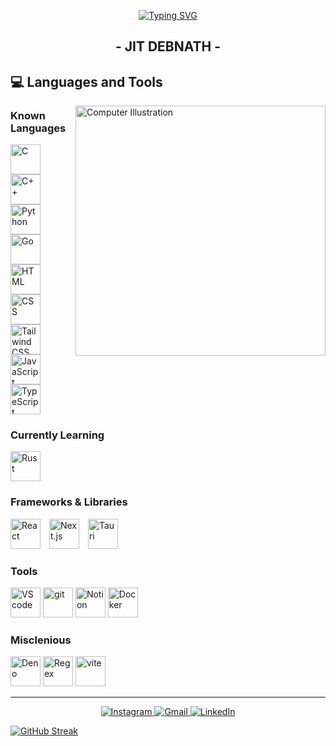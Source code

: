 <div align="center">
  
  [![Typing SVG](https://readme-typing-svg.demolab.com?font=Rye&size=31&pause=1000&color=F7F7F7&center=true&vCenter=true&width=480&height=61&lines=Coding++Wizard;Lets+Get+Rusty;2+%3D+10;Coffee+with+JavaScript;Friday+Evenings;Cherry+Blossom)](https://git.io/typing-svg)
  
</div>

<h2 align="center">- JIT DEBNATH -</h2>

## 💻 Languages and Tools

<img src="https://raw.githubusercontent.com/MicaelliMedeiros/micaellimedeiros/master/image/computer-illustration.png" width="400px" align="right" alt="Computer Illustration" />

### Known Languages
<div>
  <img height="48px" src="https://skillicons.dev/icons?i=c" alt="C" style="margin-right: 10px;" />
  <img height="48px" src="https://skillicons.dev/icons?i=cpp" alt="C++" style="margin-right: 10px;" />
  <img height="48px" src="https://skillicons.dev/icons?i=python" alt="Python" style="margin-right: 10px;" />
  <img height="48px" src="https://skillicons.dev/icons?i=go" alt="Go" style="margin-right: 10px;" />
  <img height="48px" src="https://skillicons.dev/icons?i=html" alt="HTML" style="margin-right: 10px;" />
  <img height="48px" src="https://skillicons.dev/icons?i=css" alt="CSS" style="margin-right: 10px;" />
  <img height="48px" src="https://skillicons.dev/icons?i=tailwind" alt="Tailwind CSS" style="margin-right: 10px;" />
  <img height="48px" src="https://skillicons.dev/icons?i=js" alt="JavaScript" style="margin-right: 10px;" />
  <img height="48px" src="https://skillicons.dev/icons?i=ts" alt="TypeScript" />
</div>

### Currently Learning
<img height="48px" src="https://skillicons.dev/icons?i=rust" alt="Rust" />

### Frameworks & Libraries
<div>
  <img height="48px" src="https://skillicons.dev/icons?i=react" alt="React" style="margin-right: 10px;" />
  <img height="48px" src="https://skillicons.dev/icons?i=nextjs" alt="Next.js" style="margin-right: 10px;" />
  <img height="48px" src="https://skillicons.dev/icons?i=tauri" alt="Tauri" />
</div>


### Tools
<div>
<img height="48px" src="https://skillicons.dev/icons?i=vscode" alt="VS code" />
<img height="48px" src="https://skillicons.dev/icons?i=git" alt="git" />
<img height="48px" src="https://skillicons.dev/icons?i=notion" alt="Notion" />
<img height="48px" src="https://skillicons.dev/icons?i=docker" alt="Docker" />
</div>

### Misclenious 
<div>
<img height="48px" src="https://skillicons.dev/icons?i=deno" alt="Deno" />
<img height="48px" src="https://skillicons.dev/icons?i=regex" alt="Regex" />
<img height="48px" src="https://skillicons.dev/icons?i=vite" alt="vite" />
</div>

---

<div align="center">
  <a href="https://www.instagram.com/_duke_legacy_/" target="_blank">
    <img src="https://img.shields.io/badge/-Instagram-%23E4405F?style=for-the-badge&logo=instagram&logoColor=white" alt="Instagram" />
  </a>
  <a href="mailto:jitdebnathinkolkata@gmail.com">
    <img src="https://img.shields.io/badge/Gmail-D14836?style=for-the-badge&logo=gmail&logoColor=white" alt="Gmail" />
  </a>
  <a href="https://www.linkedin.com/in/jit-debnath-a4681a268/" target="_blank">
    <img src="https://img.shields.io/badge/-LinkedIn-%230077B5?style=for-the-badge&logo=linkedin&logoColor=white" alt="LinkedIn" />
  </a>
</div>


<a href="https://git.io/streak-stats"><img src="https://streak-stats.demolab.com?user=Jit-nath&theme=dark&hide_border=true" alt="GitHub Streak" /></a>


